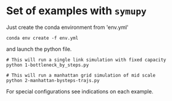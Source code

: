 # Set of examples with `symupy`

Just create the conda environment from 'env.yml' 

```
conda env create -f env.yml
```

and launch the python file. 

```
# This will run a single link simulation with fixed capacity
python 1-bottleneck_by_steps.py
```

```
# This will run a manhattan grid simulation of mid scale
python 2-manhattan-bysteps-trajs.py
```

For special configurations see indications on each example. 